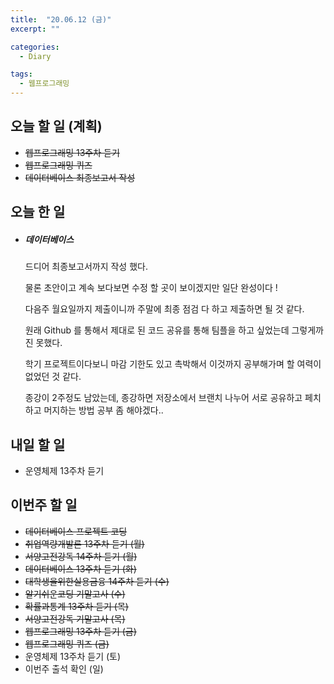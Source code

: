 ```yaml
---
title:  "20.06.12 (금)"
excerpt: ""

categories:
  - Diary

tags:
  - 웹프로그래밍
---
```


## 오늘 할 일 (계획)

- ~~웹프로그래밍 13주차 듣기~~
- ~~웹프로그래밍 퀴즈~~
- ~~데이터베이스 최종보고서 작성~~

## 오늘 한 일

- ##### 데이터베이스

  드디어 최종보고서까지 작성 했다.

  물론 초안이고 계속 보다보면 수정 할 곳이 보이겠지만 일단 완성이다 !

  다음주 월요일까지 제출이니까 주말에 최종 점검 다 하고 제출하면 될 것 같다.

  원래 Github 를 통해서 제대로 된 코드 공유를 통해 팀플을 하고 싶었는데 그렇게까진 못했다.

  학기 프로젝트이다보니 마감 기한도 있고 촉박해서 이것까지 공부해가며 할 여력이 없었던 것 같다.

  종강이 2주정도 남았는데, 종강하면 저장소에서 브랜치 나누어 서로 공유하고 페치하고 머지하는 방법 공부 좀 해야겠다..

## 내일 할 일

- 운영체제 13주차 듣기

## 이번주 할 일

- ~~데이터베이스 프로젝트 코딩~~
- ~~취업역량개발론 13주차 듣기 (월)~~
- ~~서양고전강독 14주차 듣기 (월)~~
- ~~데이터베이스 13주차 듣기 (화)~~
- ~~대학생을위한실용금융 14주차 듣기 (수)~~
- ~~알기쉬운코딩 기말고사 (수)~~
- ~~확률과통계 13주차 듣기 (목)~~
- ~~서양고전강독 기말고사 (목)~~
- ~~웹프로그래밍 13주차 듣기 (금)~~
- ~~웹프로그래밍 퀴즈 (금)~~
- 운영체제 13주차 듣기 (토)
- 이번주 출석 확인 (일)
